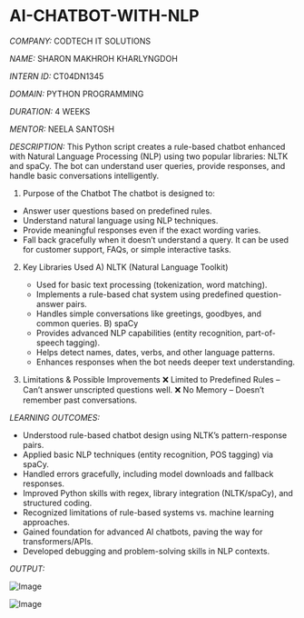 # AI-CHATBOT-WITH-NLP

*COMPANY:* CODTECH IT SOLUTIONS

*NAME:* SHARON MAKHROH KHARLYNGDOH

*INTERN ID:* CT04DN1345

*DOMAIN:* PYTHON PROGRAMMING

*DURATION:* 4 WEEKS

*MENTOR:* NEELA SANTOSH

*DESCRIPTION:* This Python script creates a rule-based chatbot enhanced with Natural Language Processing (NLP) using two popular libraries: NLTK and spaCy. The bot can understand user queries, provide responses, and handle basic conversations intelligently.

1. Purpose of the Chatbot
The chatbot is designed to:
  - Answer user questions based on predefined rules.
  - Understand natural language using NLP techniques.
  - Provide meaningful responses even if the exact wording varies.
  - Fall back gracefully when it doesn’t understand a query.
It can be used for customer support, FAQs, or simple interactive tasks.

2. Key Libraries Used
A) NLTK (Natural Language Toolkit)
   - Used for basic text processing (tokenization, word matching).
   - Implements a rule-based chat system using predefined question-answer pairs.
   - Handles simple conversations like greetings, goodbyes, and common queries.
B) spaCy
   - Provides advanced NLP capabilities (entity recognition, part-of-speech tagging).
   - Helps detect names, dates, verbs, and other language patterns.
   - Enhances responses when the bot needs deeper text understanding.
  
3. Limitations & Possible Improvements
❌ Limited to Predefined Rules – Can’t answer unscripted questions well.
❌ No Memory – Doesn’t remember past conversations.

*LEARNING OUTCOMES:*
- Understood rule-based chatbot design using NLTK’s pattern-response pairs.
- Applied basic NLP techniques (entity recognition, POS tagging) via spaCy.
- Handled errors gracefully, including model downloads and fallback responses.
- Improved Python skills with regex, library integration (NLTK/spaCy), and structured coding.
- Recognized limitations of rule-based systems vs. machine learning approaches.
- Gained foundation for advanced AI chatbots, paving the way for transformers/APIs.
- Developed debugging and problem-solving skills in NLP contexts.

*OUTPUT:*

![Image](https://github.com/user-attachments/assets/395f2700-88e4-45b5-93e4-a4f60cd6f777)

![Image](https://github.com/user-attachments/assets/76dddbc2-11b7-481a-9c40-e96b7144f5f2)
